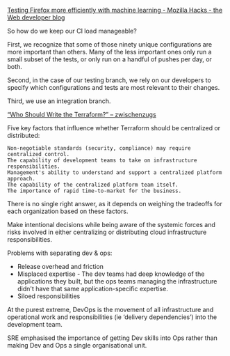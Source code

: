 [Testing Firefox more efficiently with machine learning - Mozilla Hacks - the Web developer blog](https://hacks.mozilla.org/2020/07/testing-firefox-more-efficiently-with-machine-learning/)

So how do we keep our CI load manageable? 

First, we recognize that some of those ninety unique configurations are more important than others. Many of the less important ones only run a small subset of the tests, or only run on a handful of pushes per day, or both. 

Second, in the case of our testing branch, we rely on our developers to specify which configurations and tests are most relevant to their changes. 

Third, we use an integration branch.

[“Who Should Write the Terraform?” – zwischenzugs](https://zwischenzugs.com/2022/08/08/who-should-write-the-terraform/)

Five key factors that influence whether Terraform should be centralized or distributed:

    Non-negotiable standards (security, compliance) may require centralized control.
    The capability of development teams to take on infrastructure responsibilities.
    Management's ability to understand and support a centralized platform approach.
    The capability of the centralized platform team itself.
    The importance of rapid time-to-market for the business.

There is no single right answer, as it depends on weighing the tradeoffs for each organization based on these factors.

Make intentional decisions while being aware of the systemic forces and risks involved in either centralizing or distributing cloud infrastructure responsibilities.

Problems with separating dev & ops:

- Release overhead and friction
- Misplaced expertise - The dev teams had deep knowledge of the applications they built, but the ops teams managing the infrastructure didn't have that same application-specific expertise.
- Siloed responsibilities 

At the purest extreme, DevOps is the movement of all infrastructure and operational work and responsibilities (ie ‘delivery dependencies’) into the development team.

SRE emphasised the importance of getting Dev skills into Ops rather than making Dev and Ops a single organisational unit. 
